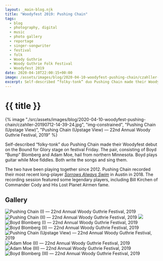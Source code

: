 ```yaml
---
layout: _main-blog.njk
title: "Woodyfest 2019: Pushing Chain"
tags: 
  - blog
  - photography, digital
  - music
  - photo gallery
  - reportage
  - singer-songwriter
  - festival
  - folk
  - Woody Guthrie
  - Woody Guthrie Folk Festival
  - Woodyfest 2019
date: 2020-04-10T22:00:15+00:00
image: /assets/images/blog/2020-04-10-woodyfest-pushing-chain/czahller-20190712-14-39-24.jpg
excerpt: Self-described “folky-tonk” duo Pushing Chain made their Woodyfest debut on the Bound for Glory stage on festival Friday.
---
```

<!-- markdownlint-disable MD025 -->
# {{ title }}

<!-- markdownlint-enable MD025 --><mpb-dialog-img>

{% image "./src/assets/images/blog/2020-04-10-woodyfest-pushing-chain/czahller-20190712-14-39-24.jpg", "img-constrained", "Pushing Chain (Upstage View)", "Pushing Chain (Upstage View) — 22nd Annual Woody Guthrie Festival, 2019" %}</mpb-dialog-img>

Self-described “folky-tonk” duo <span class="h-card p-organization">Pushing Chain</span> made their Woodyfest debut on the Bound for Glory stage on <time datetime="2019-07-12T14:30:00-5:00">festival Friday</time>. The pair, consisting of <span class="h-card p-name">Boyd <span class="p-nickname">“Bump”</span> Blomberg</span> and <span class="h-card p-name">Adam Moe</span>, hail from northern Minnesota. Boyd plays guitar while Moe fiddles. Both write the songs and sing them.

The two have been playing together since <time datetime="2012">2012</time>. Pushing Chain recorded their most recent long-player <cite><a href="https://geo.music.apple.com/us/album/sorrows-always-swim/1426172321?mt=1&app=music&at=10ldhk" target="_blank" rel="external noopener noreferrer">Sorrows Always Swim</a></cite> in Austin in <time datetime="2018">2018</time>. The recording session featured some legendary players, including <span class="h-card p-name">Bill Kirchen</span> of <span class="h-card p-organization">Commander Cody and His Lost Planet Airmen</span> fame.

## Gallery

<mpb-dialog-gallery hint rel cols="8">
  
  ![Pushing Chain (I) — 22nd Annual Woody Guthrie Festival, 2019](/assets/images/blog/2020-04-10-woodyfest-pushing-chain/czahller-20190712-14-35-16.jpg)
  ![Pushing Chain (II) — 22nd Annual Woody Guthrie Festival, 2019](/assets/images/blog/2020-04-10-woodyfest-pushing-chain/czahller-20190712-14-36-23.jpg)
  ![](/assets/images/blog/2020-04-10-woodyfest-pushing-chain/czahller-20190712-14-37-01.jpg)
  ![Boyd Blomberg (I) — 22nd Annual Woody Guthrie Festival, 2019](/assets/images/blog/2020-04-10-woodyfest-pushing-chain/czahller-20190712-14-37-36.jpg)
  ![Boyd Blomberg (II) — 22nd Annual Woody Guthrie Festival, 2019](/assets/images/blog/2020-04-10-woodyfest-pushing-chain/czahller-20190712-14-38-59.jpg)
  ![Pushing Chain (Upstage View) — 22nd Annual Woody Guthrie Festival, 2019](/assets/images/blog/2020-04-10-woodyfest-pushing-chain/czahller-20190712-14-39-24.jpg)
  ![Adam Moe (II) — 22nd Annual Woody Guthrie Festival, 2019](/assets/images/blog/2020-04-10-woodyfest-pushing-chain/czahller-20190712-14-40-01.jpg)
  ![Adam Moe (III) — 22nd Annual Woody Guthrie Festival, 2019](/assets/images/blog/2020-04-10-woodyfest-pushing-chain/czahller-20190712-14-44-27.jpg)
  ![Boyd Blomberg (III) — 22nd Annual Woody Guthrie Festival, 2019](/assets/images/blog/2020-04-10-woodyfest-pushing-chain/czahller-20190712-14-44-47.jpg)
</mpb-dialog-gallery>
